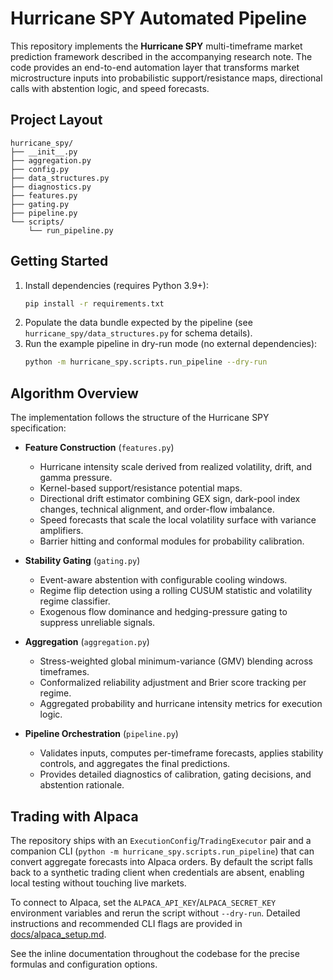 # Hurricane SPY Automated Pipeline

This repository implements the **Hurricane SPY** multi-timeframe market prediction
framework described in the accompanying research note. The code provides an
end-to-end automation layer that transforms market microstructure inputs into
probabilistic support/resistance maps, directional calls with abstention logic,
and speed forecasts.

## Project Layout

```
hurricane_spy/
├── __init__.py
├── aggregation.py
├── config.py
├── data_structures.py
├── diagnostics.py
├── features.py
├── gating.py
├── pipeline.py
└── scripts/
    └── run_pipeline.py
```

## Getting Started

1. Install dependencies (requires Python 3.9+):
   ```bash
   pip install -r requirements.txt
   ```
2. Populate the data bundle expected by the pipeline (see
   `hurricane_spy/data_structures.py` for schema details).
3. Run the example pipeline in dry-run mode (no external dependencies):
   ```bash
   python -m hurricane_spy.scripts.run_pipeline --dry-run
   ```

## Algorithm Overview

The implementation follows the structure of the Hurricane SPY specification:

- **Feature Construction** (`features.py`)
  - Hurricane intensity scale derived from realized volatility, drift, and gamma
    pressure.
  - Kernel-based support/resistance potential maps.
  - Directional drift estimator combining GEX sign, dark-pool index changes,
    technical alignment, and order-flow imbalance.
  - Speed forecasts that scale the local volatility surface with variance
    amplifiers.
  - Barrier hitting and conformal modules for probability calibration.

- **Stability Gating** (`gating.py`)
  - Event-aware abstention with configurable cooling windows.
  - Regime flip detection using a rolling CUSUM statistic and volatility regime
    classifier.
  - Exogenous flow dominance and hedging-pressure gating to suppress unreliable
    signals.

- **Aggregation** (`aggregation.py`)
  - Stress-weighted global minimum-variance (GMV) blending across timeframes.
  - Conformalized reliability adjustment and Brier score tracking per regime.
  - Aggregated probability and hurricane intensity metrics for execution logic.

- **Pipeline Orchestration** (`pipeline.py`)
  - Validates inputs, computes per-timeframe forecasts, applies stability
    controls, and aggregates the final predictions.
  - Provides detailed diagnostics of calibration, gating decisions, and
    abstention rationale.

## Trading with Alpaca

The repository ships with an `ExecutionConfig`/`TradingExecutor` pair and a
companion CLI (`python -m hurricane_spy.scripts.run_pipeline`) that can convert
aggregate forecasts into Alpaca orders. By default the script falls back to a
synthetic trading client when credentials are absent, enabling local testing
without touching live markets.

To connect to Alpaca, set the `ALPACA_API_KEY`/`ALPACA_SECRET_KEY` environment
variables and rerun the script without `--dry-run`. Detailed instructions and
recommended CLI flags are provided in [docs/alpaca_setup.md](docs/alpaca_setup.md).

See the inline documentation throughout the codebase for the precise formulas
and configuration options.
